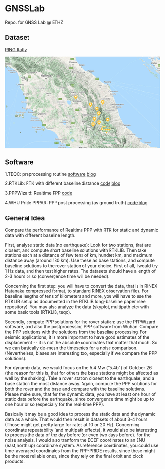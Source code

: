# GNSSLab
Repo. for GNSS Lab @ ETHZ

## Dataset
[RING Itatly](http://ring.gm.ingv.it/?p=1333)

![alt text](asset/map.jpg)


## Software
1.TEQC: preprocessing routine
[software]() [blog](http://wap.sciencenet.cn/home.php?mod=space&uid=3391834&do=blog&id=1151091)

2.RTKLib: RTK with different baseline distance
[code](https://github.com/tomojitakasu/RTKLIB) [blog](https://zhuanlan.zhihu.com/p/78359579)

3.PPPWizard: Realtime PPP
[code]()

4.WHU Pride PPPAR: PPP post processing (as ground truth)
[code](https://github.com/YuePanEdward/PRIDE-PPPAR) [blog]() 

## General Idea
  
  Compare the performance of Realtime PPP with RTK for static and dynamic data with different baseline length.
  
  First, analyze static data (no earthquake): Look for two stations, that are closest, and compute short baseline solutions with RTKLIB. Then take stations each at a distance of few tens of km, hundret km, and maximum distance away (around 180 km). Use these as base stations, and compute baseline solutions to the rover station of your choice. First of all, I would try 1 Hz data, and then test higher rates. The datasets should have a length of 2-3 hours or so (convergence time will be needed).
  
  Concerning the first step: you will have to convert the data, that is in RINEX Hatanaka compressed format, to standard RINEX observation files. For baseline lengths of tens of kilometers and more, you will have to use the RTKLIB setup as documented in the RTKLIB long-baseline paper (see repository). You may also analyze the data (skyplot, multipath etc) with some basic tools (RTKLIB, teqc).
   
  Secondly, compute PPP solutions for the rover station: use the PPPWizard software, and also the postprocessing PPP software from Wuhan. Compare the PPP solutions with the solutions from the baseline processing. For seismic applications, it is more important to have good estimates of the displacement -- it is not the absolute coordinates that matter that much. So we can basically de-mean the timeseries for a noise comparison. (Nevertheless, biases are interesting too, especially if we compare the PPP solutions). 
  
   For dynamic data, we would focus on the 5.4 Mw ("5.4b") of October 26 (the reason for this is, that for others the base stations might be affected as well by the shaking). Take a rover station closest to the earthquake, and a base station the most distance away. Again, compute the PPP solutions for both the rover and the base and compare with the baseline solutions.
   Please make sure, that for the dynamic data, you have at least one hour of static data before the earthquake, since convergence time might be up to one hour or so (especially for the real-time PPP).

   Basically it may be a good idea to process the static data and the dynamic data as a whole. That would then result in datasets of about 3-4 hours (Those might get pretty large for rates at 10 or 20 Hz). Concerning coordinate repeatability (and multipath effects), it would also be interesting to process the data of the day before (or even two days before). For the noise analysis, I would also tranform the ECEF coordinates to an ENU (east,north,up) coordinate system. As reference coordinates, you could use time-averaged coordinates from the PPP-PRIDE results, since these might be the most reliable ones, since they rely on the final orbit and clock products.


